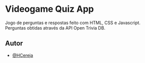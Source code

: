 
# Videogame Quiz App

Jogo de perguntas e respostas feito com HTML, CSS e Javascript.
Perguntas obtidas através da API Open Trivia DB.

## Autor

- [@HCereja](https://www.github.com/HCereja)

